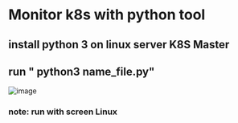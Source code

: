# Monitor k8s with python tool
## install python 3 on linux server K8S Master 
## run " python3 name_file.py"

![image](https://github.com/Nadh2413/tool_monitor_k8s_with_python/assets/117442476/b8721e48-ac2d-46f3-ad55-de1cff540a99)


### note: run with screen Linux
